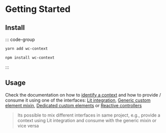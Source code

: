 # Getting Started

## Install

::: code-group

```sh [yarn]
yarn add wc-context
```

```sh [npm]
npm install wc-context
```

:::

## Usage

Check the documentation on how to [identify a context](./context-id.md) and how to provide / consume it using one of the interfaces: [Lit integration](lit-integration.md), [Generic custom element mixin](generic-mixin.md), [Dedicated custom elements](dedicated-elements.md) or [Reactive controllers](controllers.md)

> Its possible to mix different interfaces in same project, e.g., provide a context using Lit integration and consume with the generic mixin or vice versa
